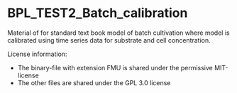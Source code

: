 # BPL_TEST2_Batch_calibration
 Material of for standard text book model of batch cultivation where model is calibrated using time series data for substrate and cell concentration.

License information:
* The binary-file with extension FMU is shared under the permissive MIT-license
* The other files are shared under the GPL 3.0 license
